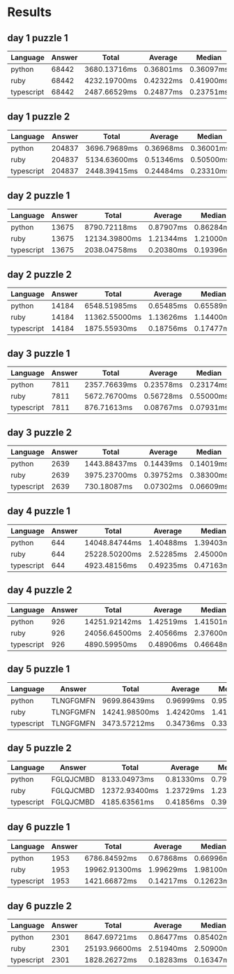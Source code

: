 # Results

## day 1 puzzle 1

| Language   | Answer | Total        | Average   | Median    | P95       | P99       |
| ---------- | ------ | ------------ | --------- | --------- | --------- | --------- |
| python     | 68442  | 3680.13716ms | 0.36801ms | 0.36097ms | 0.41986ms | 0.48995ms |
| ruby       | 68442  | 4232.19700ms | 0.42322ms | 0.41900ms | 0.51200ms | 0.56900ms |
| typescript | 68442  | 2487.66529ms | 0.24877ms | 0.23751ms | 0.32426ms | 0.41182ms |

## day 1 puzzle 2

| Language   | Answer | Total        | Average   | Median    | P95       | P99       |
| ---------- | ------ | ------------ | --------- | --------- | --------- | --------- |
| python     | 204837 | 3696.79689ms | 0.36968ms | 0.36001ms | 0.42009ms | 0.48900ms |
| ruby       | 204837 | 5134.63600ms | 0.51346ms | 0.50500ms | 0.61400ms | 0.68000ms |
| typescript | 204837 | 2448.39415ms | 0.24484ms | 0.23310ms | 0.31371ms | 0.41283ms |

## day 2 puzzle 1

| Language   | Answer | Total         | Average   | Median    | P95       | P99       |
| ---------- | ------ | ------------- | --------- | --------- | --------- | --------- |
| python     | 13675  | 8790.72118ms  | 0.87907ms | 0.86284ms | 0.96488ms | 1.09792ms |
| ruby       | 13675  | 12134.39800ms | 1.21344ms | 1.21000ms | 1.36300ms | 1.48300ms |
| typescript | 13675  | 2038.04758ms  | 0.20380ms | 0.19396ms | 0.26461ms | 0.35638ms |

## day 2 puzzle 2

| Language   | Answer | Total         | Average   | Median    | P95       | P99       |
| ---------- | ------ | ------------- | --------- | --------- | --------- | --------- |
| python     | 14184  | 6548.51985ms  | 0.65485ms | 0.65589ms | 0.70190ms | 0.74410ms |
| ruby       | 14184  | 11362.55000ms | 1.13626ms | 1.14400ms | 1.28900ms | 1.37500ms |
| typescript | 14184  | 1875.55930ms  | 0.18756ms | 0.17477ms | 0.24685ms | 0.34725ms |

## day 3 puzzle 1

| Language   | Answer | Total        | Average   | Median    | P95       | P99       |
| ---------- | ------ | ------------ | --------- | --------- | --------- | --------- |
| python     | 7811   | 2357.76639ms | 0.23578ms | 0.23174ms | 0.26011ms | 0.30899ms |
| ruby       | 7811   | 5672.76700ms | 0.56728ms | 0.55000ms | 0.68500ms | 0.78400ms |
| typescript | 7811   | 876.71613ms  | 0.08767ms | 0.07931ms | 0.11937ms | 0.21759ms |

## day 3 puzzle 2

| Language   | Answer | Total        | Average   | Median    | P95       | P99       |
| ---------- | ------ | ------------ | --------- | --------- | --------- | --------- |
| python     | 2639   | 1443.88437ms | 0.14439ms | 0.14019ms | 0.15497ms | 0.21505ms |
| ruby       | 2639   | 3975.23700ms | 0.39752ms | 0.38300ms | 0.51300ms | 0.55200ms |
| typescript | 2639   | 730.18087ms  | 0.07302ms | 0.06609ms | 0.09228ms | 0.21600ms |

## day 4 puzzle 1

| Language   | Answer | Total         | Average   | Median    | P95       | P99       |
| ---------- | ------ | ------------- | --------- | --------- | --------- | --------- |
| python     | 644    | 14048.84744ms | 1.40488ms | 1.39403ms | 1.51587ms | 1.66178ms |
| ruby       | 644    | 25228.50200ms | 2.52285ms | 2.45000ms | 2.96300ms | 3.36000ms |
| typescript | 644    | 4923.48156ms  | 0.49235ms | 0.47163ms | 0.62327ms | 0.71933ms |

## day 4 puzzle 2

| Language   | Answer | Total         | Average   | Median    | P95       | P99       |
| ---------- | ------ | ------------- | --------- | --------- | --------- | --------- |
| python     | 926    | 14251.92142ms | 1.42519ms | 1.41501ms | 1.51110ms | 1.73211ms |
| ruby       | 926    | 24056.64500ms | 2.40566ms | 2.37600ms | 2.59300ms | 2.76800ms |
| typescript | 926    | 4890.59950ms  | 0.48906ms | 0.46648ms | 0.62003ms | 0.72085ms |

## day 5 puzzle 1

| Language   | Answer    | Total         | Average   | Median    | P95       | P99       |
| ---------- | --------- | ------------- | --------- | --------- | --------- | --------- |
| python     | TLNGFGMFN | 9699.86439ms  | 0.96999ms | 0.95487ms | 1.04785ms | 1.14298ms |
| ruby       | TLNGFGMFN | 14241.98500ms | 1.42420ms | 1.41000ms | 1.65200ms | 1.80100ms |
| typescript | TLNGFGMFN | 3473.57212ms  | 0.34736ms | 0.33137ms | 0.44701ms | 0.56442ms |

## day 5 puzzle 2

| Language   | Answer    | Total         | Average   | Median    | P95       | P99       |
| ---------- | --------- | ------------- | --------- | --------- | --------- | --------- |
| python     | FGLQJCMBD | 8133.04973ms  | 0.81330ms | 0.79489ms | 0.88000ms | 1.04499ms |
| ruby       | FGLQJCMBD | 12372.93400ms | 1.23729ms | 1.23000ms | 1.46200ms | 1.60100ms |
| typescript | FGLQJCMBD | 4185.63561ms  | 0.41856ms | 0.39722ms | 0.53576ms | 0.65797ms |

## day 6 puzzle 1

| Language   | Answer | Total         | Average   | Median    | P95       | P99       |
| ---------- | ------ | ------------- | --------- | --------- | --------- | --------- |
| python     | 1953   | 6786.84592ms  | 0.67868ms | 0.66996ms | 0.74100ms | 0.87309ms |
| ruby       | 1953   | 19962.91300ms | 1.99629ms | 1.98100ms | 2.17300ms | 2.30100ms |
| typescript | 1953   | 1421.66872ms  | 0.14217ms | 0.12623ms | 0.22873ms | 0.27878ms |

## day 6 puzzle 2

| Language   | Answer | Total         | Average   | Median    | P95       | P99       |
| ---------- | ------ | ------------- | --------- | --------- | --------- | --------- |
| python     | 2301   | 8647.69721ms  | 0.86477ms | 0.85402ms | 0.93389ms | 1.10102ms |
| ruby       | 2301   | 25193.96600ms | 2.51940ms | 2.50900ms | 2.63100ms | 2.92200ms |
| typescript | 2301   | 1828.26272ms  | 0.18283ms | 0.16347ms | 0.29383ms | 0.34082ms |

